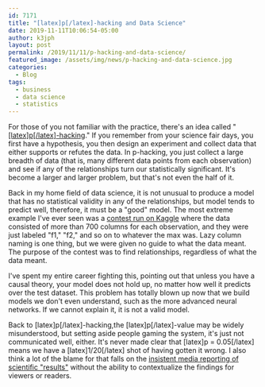 ```yaml
---
id: 7171
title: "[latex]p[/latex]-hacking and Data Science"
date: 2019-11-11T10:06:54-05:00
author: k3jph
layout: post
permalink: /2019/11/11/p-hacking-and-data-science/
featured_image: /assets/img/news/p-hacking-and-data-science.jpg
categories:
  - Blog
tags:
  - business
  - data science
  - statistics
---
```

For those of you not familiar with the practice, there's an idea
called
"[[latex]p[/latex]-hacking](https://journals.plos.org/plosbiology/article?id=10.1371/journal.pbio.1002106)."
If you remember from your science fair days, you first have a
hypothesis, you then design an experiment and collect data that
either supports or refutes the data. In p-hacking, you just collect
a large breadth of data (that is, many different data points from
each observation) and see if any of the relationships turn our
statistically significant. It's become a larger and larger problem,
but that's not even the half of it.

Back in my home field of data science, it is not unusual to produce
a model that has no statistical validity in any of the relationships,
but model tends to predict well, therefore, it must be a "good"
model. The most extreme example I've ever seen was a [contest run
on Kaggle](https://www.kaggle.com/c/loan-default-prediction/data)
where the data consisted of more than 700 columns for each observation,
and they were just labeled "f1," "f2," and so on to whatever the
max was. Lazy column naming is one thing, but we were given no guide
to what the data meant. The purpose of the contest was to find
relationships, regardless of what the data meant.

I've spent my entire career fighting this, pointing out that unless
you have a causal theory, your model does not hold up, no matter
how well it predicts over the test dataset. This problem has totally
blown up now that we build models we don't even understand, such
as the more advanced neural networks. If we cannot explain it, it
is not a valid model.

Back to [latex]p[/latex]-hacking,the [latex]p[/latex]-value may be
widely misunderstood, but setting aside people gaming the system,
it's just not communicated well, either. It's never made clear that
[latex]p = 0.05[/latex] means we have a [latex]1/20[/latex] shot
of having gotten it wrong. I also think a lot of the blame for that
falls on the [insistent media reporting of scientific
"results"](https://www.nature.com/news/science-journalism-can-be-evidence-based-compelling-and-wrong-1.21591)
without the ability to contextualize the findings for viewers or
readers.
